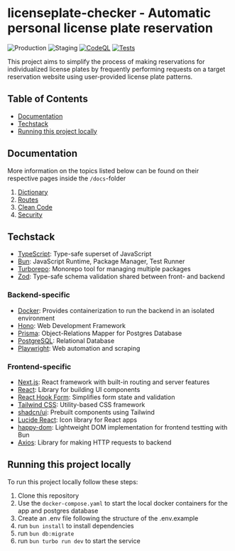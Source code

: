 # licenseplate-checker - Automatic personal license plate reservation

![Production](https://img.shields.io/website?url=https%3A%2F%2Flicenseplate-checker-production-service-683398294242.europe-west10.run.app&up_message=running&down_message=offline&label=production)
![Staging](https://img.shields.io/website?url=https%3A%2F%2Flicenseplate-checker-staging-service-683398294242.europe-west10.run.app&up_message=running&down_message=asleep&down_color=yellow&label=staging)
[![CodeQL](https://github.com/niklas-jacobsen/licenseplate-checker/actions/workflows/github-code-scanning/codeql/badge.svg)](https://github.com/niklas-jacobsen/licenseplate-checker/actions/workflows/github-code-scanning/codeql)
[![Tests](https://github.com/niklas-jacobsen/licenseplate-checker/actions/workflows/pr-staging.yml/badge.svg)](https://github.com/niklas-jacobsen/licenseplate-checker/actions/workflows/pr-staging.yml)

This project aims to simplify the process of making reservations for individualized license plates by
frequently performing requests on a target reservation website using user-provided license plate patterns.

## Table of Contents

- [Documentation](#documentation)
- [Techstack](#techstack)
- [Running this project locally](#running-this-project-locally)

## Documentation

More information on the topics listed below can be found on their respective pages inside the `/docs`-folder

1. [Dictionary](./docs/01-Dictionary.md)
2. [Routes](./docs/02-Routes.md)
3. [Clean Code](./docs/03-CleanCode.md)
4. [Security](./docs/04-Security.md)

## Techstack

- [TypeScript](https://www.typescriptlang.org/): Type-safe superset of JavaScript
- [Bun](https://bun.sh/): JavaScript Runtime, Package Manager, Test Runner
- [Turborepo](https://turbo.build/repo): Monorepo tool for managing multiple packages  
- [Zod](https://zod.dev/): Type-safe schema validation shared between front- and backend

### Backend-specific
- [Docker](https://www.docker.com/): Provides containerization to run the backend in an isolated environment
- [Hono](https://hono.dev/): Web Development Framework
- [Prisma](https://www.prisma.io/): Object-Relations Mapper for Postgres Database
- [PostgreSQL](https://www.postgresql.org/): Relational Database
- [Playwright](https://playwright.dev/): Web automation and scraping

### Frontend-specific
- [Next.js](https://nextjs.org/): React framework with built-in routing and server features  
- [React](https://react.dev/): Library for building UI components  
- [React Hook Form](https://react-hook-form.com/): Simplifies form state and validation   
- [Tailwind CSS](https://tailwindcss.com/): Utility-based CSS framework  
- [shadcn/ui](https://ui.shadcn.com/): Prebuilt components using Tailwind  
- [Lucide React](https://lucide.dev/): Icon library for React apps  
- [happy-dom](https://github.com/capricorn86/happy-dom): Lightweight DOM implementation for frontend testting with Bun
- [Axios](https://axios-http.com/): Library for making HTTP requests to backend

## Running this project locally

To run this project locally follow these steps:

1. Clone this repository
2. Use the `docker-compose.yaml` to start the local docker containers for the app and postgres database
3. Create an .env file following the structure of the .env.example
4. run `bun install` to install dependencies
5. run `bun db:migrate`
6. run `bun turbo run dev` to start the service

